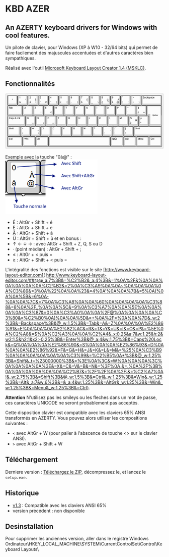 # KBD AZER

## An AZERTY keyboard drivers for Windows with cool features.

Un pilote de clavier, pour Windows (XP à W10 - 32/64 bits) qui permet de faire facilement des majuscules accentuées et d'autres caractères bien sympathiques.

Réalisé avec l'outil [Microsoft Keyboard Layout Creator 1.4 (MSKLC)](https://www.microsoft.com/en-gb/download/details.aspx?id=102134).

## Fonctionnalités

![KBD Azerty layout](keyboard-layout.png)

Exemple avec la touche "0à@" :
![KBD Azerty layout sample ](sample.png)

- É : AltGr + Shift + é
- È : AltGr + Shift + è
- À : AltGr + Shift + à
- Ù : AltGr + Shift + ù
et en bonus :
- ↑ ← ↓ → : avec AltGr + Shift + Z, Q, S ou D
- · (point médian) : AltGr + Shift + ;
- ≤ : AltGr + < puis =
- ≥ : AltGr + Shift + < puis =

L'intégralité des fonctions est visible sur le site [http://www.keyboard-layout-editor.com](
http://www.keyboard-layout-editor.com/##@@_a:7%3B&=%C2%B2&_a:4%3B&=1%0A%2F&%0A%0A%0A%0A%0A%0A%C2%B2&=2%0A%C3%A9%0A%0A~%0A%0A%0A%0A%C3%89&=3%0A%22%0A%0A%23&=4%0A'%0A%0A%7B&=5%0A(%0A%0A%5B&=6%0A-%0A%0A%7C&=7%0A%C3%A8%0A%0A%60%0A%0A%0A%0A%C3%88&=8%0A%2F_%0A%0A%5C&=9%0A%C3%A7%0A%0A%5E%0A%0A%0A%0A%C3%87&=0%0A%C3%A0%0A%0A%2F@%0A%0A%0A%0A%C3%80&=%C2%B0%0A)%0A%0A%5D&=+%0A%2F=%0A%0A%7D&_w:2%3B&=Backspace%3B&@_w:1.5%3B&=Tab&=A&=Z%0A%0A%0A%E2%86%91&=E%0A%0A%0A%E2%82%AC&=R&=T&=Y&=U&=I&=O&=P&=%5E%0A%C2%A8&=$%0A%C2%A3%0A%0A%C2%A4&_x:0.25&a:7&w:1.25&h:2&w2:1.5&h2:1&x2:-0.25%3B&=Enter%3B&@_a:4&w:1.75%3B&=Caps%20Lock&=Q%0A%0A%0A%E2%86%90&=S%0A%0A%0A%E2%86%93&=D%0A%0A%0A%E2%86%92&=F&=G&=H&=J&=K&=L&=M&=%25%0A%C3%B9%0A%0A%0A%0A%0A%0A%C3%99&=%C2%B5%0A*%3B&@_w:1.25%3B&=Shift&_t=%23000000%3B&=%3E%0A%3C&=W%0A%0A%0A%3C%0A%0A%0A%0A%3E&=X&=C&=V&=B&=N&=%3F%0A,&=.%0A%2F%3B%0A%0A%0A%0A%0A%0A%C2%B7&=%2F%2F%0A%2F:&=%C2%A7%0A!&_w:2.75%3B&=Shift%3B&@_w:1.5%3B&=Ctrl&_w:1.25%3B&=Win&_w:1.25%3B&=Alt&_a:7&w:6%3B&=&_a:4&w:1.25%3B&=AltGr&_w:1.25%3B&=Win&_w:1.25%3B&=Menu&_w:1.25%3B&=Ctrl).

**Attention** N'utilisez pas les smileys ou les fleches dans un mot de passe, ces caractères UNICODE ne seront probablement pas acceptés.



Cette disposition clavier est compatible avec les claviers 65% ANSI transformés en AZERTY. Vous pouvez alors utiliser les compositions suivantes :
- `<` avec AltGr + W (pour palier à l'abscence de touche <> sur le clavier ANSI).
- `>` avec AltGr + Shift + W 

## Téléchargement

Derniere version : [Téléchargez le ZIP](https://github.com/psa-jforestier/KbdAZER/releases/tag/v1.3), décompressez le, et lancez le `setup.exe`.

## Historique

- [v1.3](https://github.com/psa-jforestier/KbdAZER/releases/tag/v1.3) : Compatible avec les claviers ANSI 65%
- version précédent : non disponible

## Desinstallation

Pour supprimer les anciennes version, aller dans le registre Windows Ordinateur\HKEY_LOCAL_MACHINE\SYSTEM\CurrentControlSet\Control\Keyboard Layouts\